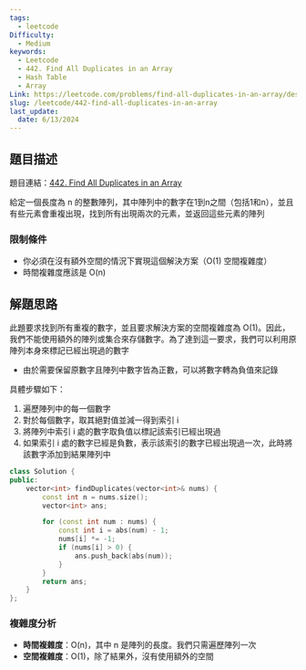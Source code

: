 ```yaml
---
tags:
  - leetcode
Difficulty:
  - Medium
keywords:
  - Leetcode
  - 442. Find All Duplicates in an Array
  - Hash Table
  - Array
Link: https://leetcode.com/problems/find-all-duplicates-in-an-array/description/
slug: /leetcode/442-find-all-duplicates-in-an-array
last_update:
  date: 6/13/2024
---
```

## 題目描述

題目連結：[442. Find All Duplicates in an Array](https://leetcode.com/problems/find-all-duplicates-in-an-array/)

給定一個長度為 n 的整數陣列，其中陣列中的數字在1到n之間（包括1和n），並且有些元素會重複出現，找到所有出現兩次的元素，並返回這些元素的陣列
### 限制條件
- 你必須在沒有額外空間的情況下實現這個解決方案（O(1) 空間複雜度）
- 時間複雜度應該是 O(n)

## 解題思路

此題要求找到所有重複的數字，並且要求解決方案的空間複雜度為 O(1)。因此，我們不能使用額外的陣列或集合來存儲數字。為了達到這一要求，我們可以利用原陣列本身來標記已經出現過的數字
- 由於需要保留原數字且陣列中數字皆為正數，可以將數字轉為負值來記錄

具體步驟如下：
1. 遍歷陣列中的每一個數字
2. 對於每個數字，取其絕對值並減一得到索引 i
3. 將陣列中索引 i 處的數字取負值以標記該索引已經出現過
4. 如果索引 i 處的數字已經是負數，表示該索引的數字已經出現過一次，此時將該數字添加到結果陣列中

```cpp
class Solution {
public:
    vector<int> findDuplicates(vector<int>& nums) {
        const int n = nums.size();
        vector<int> ans;

        for (const int num : nums) {
            const int i = abs(num) - 1;
            nums[i] *= -1;
            if (nums[i] > 0) {
                ans.push_back(abs(num));
            }
        }
        return ans;
    }
};

```

### 複雜度分析
- **時間複雜度**：O(n)，其中 n 是陣列的長度。我們只需遍歷陣列一次
- **空間複雜度**：O(1)，除了結果外，沒有使用額外的空間
